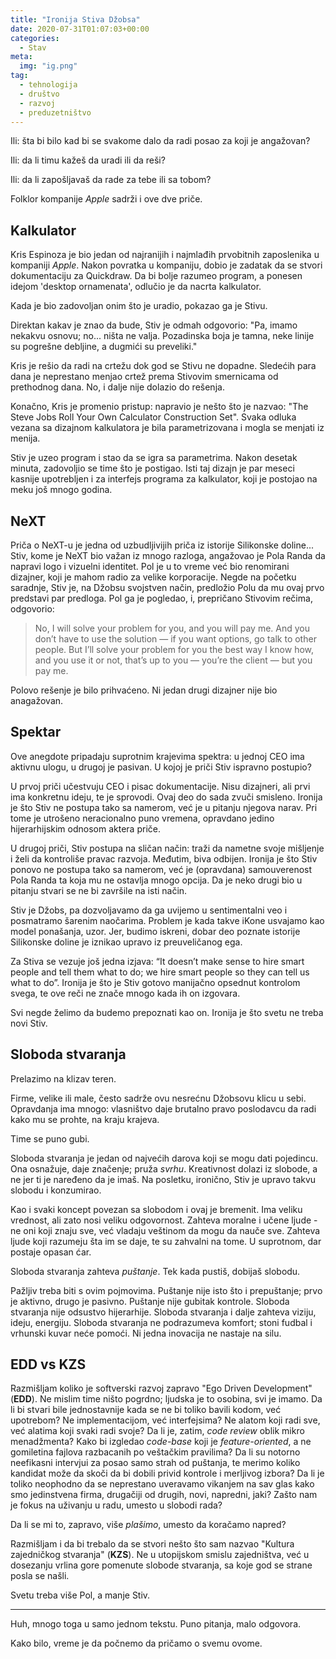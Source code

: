 ```yaml
---
title: "Ironija Stiva Džobsa"
date: 2020-07-31T01:07:03+00:00
categories:
  - Stav
meta:
  img: "ig.png"
tag:
  - tehnologija
  - društvo
  - razvoj
  - preduzetništvo
---
```


Ili: šta bi bilo kad bi se svakome dalo da radi posao za koji je angažovan?

Ili: da li timu kažeš da uradi ili da reši?

Ili: da li zapošljavaš da rade za tebe ili sa tobom?

<!--more-->

Folklor kompanije _Apple_ sadrži i ove dve priče.

## Kalkulator

Kris Espinoza je bio jedan od najranijih i najmlađih prvobitnih zaposlenika u kompaniji _Apple_. Nakon povratka u kompaniju, dobio je zadatak da se stvori dokumentaciju za Quickdraw. Da bi bolje razumeo program, a ponesen idejom 'desktop ornamenata', odlučio je da nacrta kalkulator.

Kada je bio zadovoljan onim što je uradio, pokazao ga je Stivu.

Direktan kakav je znao da bude, Stiv je odmah odgovorio: "Pa, imamo nekakvu osnovu; no... ništa ne valja. Pozadinska boja je tamna, neke linije su pogrešne debljine, a dugmići su preveliki."

Kris je rešio da radi na crtežu dok god se Stivu ne dopadne. Sledećih para dana je neprestano menjao crtež prema Stivovim smernicama od prethodnog dana. No, i dalje nije dolazio do rešenja.

Konačno, Kris je promenio pristup: napravio je nešto što je nazvao: "The Steve Jobs Roll Your Own Calculator Construction Set". Svaka odluka vezana sa dizajnom kalkulatora je bila parametrizovana i mogla se menjati iz menija.

Stiv je uzeo program i stao da se igra sa parametrima. Nakon desetak minuta, zadovoljio se time što je postigao. Isti taj dizajn je par meseci kasnije upotrebljen i za interfejs programa za kalkulator, koji je postojao na meku još mnogo godina.

## NeXT

Priča o NeXT-u je jedna od uzbudljivijih priča iz istorije Silikonske doline... Stiv, kome je NeXT bio važan iz mnogo razloga, angažovao je Pola Randa da napravi logo i vizuelni identitet. Pol je u to vreme već bio renomirani dizajner, koji je mahom radio za velike korporacije. Negde na početku saradnje, Stiv je, na Džobsu svojstven način, predložio Polu da mu ovaj prvo predstavi par predloga. Pol ga je pogledao, i, prepričano Stivovim rečima, odgovorio:

> No, I will solve your problem for you, and you will pay me. And you don’t have to use the solution — if you want options, go talk to other people. But I’ll solve your problem for you the best way I know how, and you use it or not, that’s up to you — you’re the client — but you pay me.

Polovo rešenje je bilo prihvaćeno. Ni jedan drugi dizajner nije bio anagažovan.

## Spektar

Ove anegdote pripadaju suprotnim krajevima spektra: u jednoj CEO ima aktivnu ulogu, u drugoj je pasivan. U kojoj je priči Stiv ispravno postupio?

U prvoj priči učestvuju CEO i pisac dokumentacije. Nisu dizajneri, ali prvi ima konkretnu ideju, te je sprovodi. Ovaj deo do sada zvuči smisleno. Ironija je što Stiv ne postupa tako sa namerom, već je u pitanju njegova narav. Pri tome je utrošeno neracionalno puno vremena, opravdano jedino hijerarhijskim odnosom aktera priče.

U drugoj priči, Stiv postupa na sličan način: traži da nametne svoje mišljenje i želi da kontroliše pravac razvoja. Međutim, biva odbijen. Ironija je što Stiv ponovo ne postupa tako sa namerom, već je (opravdana) samouverenost Pola Randa ta koja mu ne ostavlja mnogo opcija. Da je neko drugi bio u pitanju stvari se ne bi završile na isti način.

Stiv je Džobs, pa dozvoljavamo da ga uvijemo u sentimentalni veo i posmatramo šarenim naočarima. Problem je kada takve iKone usvajamo kao model ponašanja, uzor. Jer, budimo iskreni, dobar deo poznate istorije Silikonske doline je iznikao upravo iz preuveličanog ega.

Za Stiva se vezuje još jedna izjava: “It doesn’t make sense to hire smart people and tell them what to do; we hire smart people so they can tell us what to do”. Ironija je što je Stiv gotovo manijačno opsednut kontrolom svega, te ove reči ne znače mnogo kada ih on izgovara.

Svi negde želimo da budemo prepoznati kao on. Ironija je što svetu ne treba novi Stiv.

## Sloboda stvaranja

Prelazimo na klizav teren.

Firme, velike ili male, često sadrže ovu nesrećnu Džobsovu klicu u sebi. Opravdanja ima mnogo: vlasništvo daje brutalno pravo poslodavcu da radi kako mu se prohte, na kraju krajeva.

Time se puno gubi.

Sloboda stvaranja je jedan od najvećih darova koji se mogu dati pojedincu. Ona osnažuje, daje značenje; pruža _svrhu_. Kreativnost dolazi iz slobode, a ne jer ti je naređeno da je imaš. Na posletku, ironično, Stiv je upravo takvu slobodu i konzumirao.

Kao i svaki koncept povezan sa slobodom i ovaj je bremenit. Ima veliku vrednost, ali zato nosi veliku odgovornost. Zahteva moralne i učene ljude - ne oni koji znaju sve, već vladaju veštinom da mogu da nauče sve. Zahteva ljude koji razumeju šta im se daje, te su zahvalni na tome. U suprotnom, dar postaje opasan ćar.

Sloboda stvaranja zahteva _puštanje_. Tek kada pustiš, dobijaš slobodu.

Pažljiv treba biti s ovim pojmovima. Puštanje nije isto što i prepuštanje; prvo je aktivno, drugo je pasivno. Puštanje nije gubitak kontrole. Sloboda stvaranja nije odsustvo hijerarhije. Sloboda stvaranja i dalje zahteva viziju, ideju, energiju. Sloboda stvaranja ne podrazumeva komfort; stoni fudbal i vrhunski kuvar neće pomoći. Ni jedna inovacija ne nastaje na silu.

## EDD vs KZS

Razmišljam koliko je softverski razvoj zapravo "Ego Driven Development" (**EDD**). Ne mislim time ništo pogrdno; ljudska je to osobina, svi je imamo. Da li bi stvari bile jednostavnije kada se ne bi toliko bavili kodom, već upotrebom? Ne implementacijom, već interfejsima? Ne alatom koji radi sve, već alatima koji svaki radi svoje? Da li je, zatim, _code review_ oblik mikro menadžmenta? Kako bi izgledao _code-base_ koji je _feature-oriented_, a ne gomiletina fajlova razbacanih po veštačkim pravilima? Da li su notorno neefikasni intervjui za posao samo strah od puštanja, te merimo koliko kandidat može da skoči da bi dobili privid kontrole i merljivog izbora? Da li je toliko neophodno da se neprestano uveravamo vikanjem na sav glas kako smo jedinstvena firma, drugačiji od drugih, novi, napredni, jaki? Zašto nam je fokus na uživanju u radu, umesto u slobodi rada?

Da li se mi to, zapravo, više _plašimo_, umesto da koračamo napred?

Razmišljam i da bi trebalo da se stvori nešto što sam nazvao "Kultura zajedničkog stvaranja" (**KZS**). Ne u utopijskom smislu zajedništva, već u dosezanju vrlina gore pomenute slobode stvaranja, sa koje god se strane posla se našli.

Svetu treba više Pol, a manje Stiv.

----

Huh, mnogo toga u samo jednom tekstu. Puno pitanja, malo odgovora.

Kako bilo, vreme je da počnemo da pričamo o svemu ovome.
